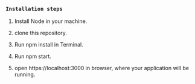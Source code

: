 ### `Installation steps`

1. Install Node in your machine.

2. clone this repository.

3. Run npm install in Terminal.

4. Run npm start.

5. open https://localhost:3000 in browser, where your application will be running.



